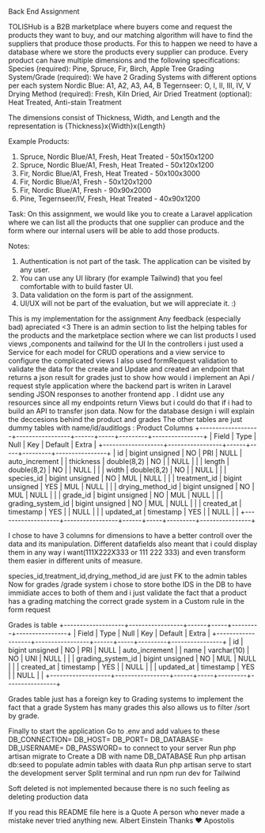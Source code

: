 Back End Assignment

TOLISHub is a B2B marketplace where buyers come and request the products they
want to buy, and our matching algorithm will have to find the suppliers that produce
those products. For this to happen we need to have a database where we store the
products every supplier can produce.
Every product can have multiple dimensions and the following specifications:
Species (required): Pine, Spruce, Fir, Birch, Apple Tree
Grading System/Grade (required): We have 2 Grading Systems with different
options per each system
Nordic Blue: A1, A2, A3, A4, B
Tegernseer: O, I, II, III, IV, V
Drying Method (required): Fresh, Kiln Dried, Air Dried
Treatment (optional): Heat Treated, Anti-stain Treatment

The dimensions consist of Thickness, Width, and Length and the representation is
{Thickness}x{Width}x{Length}

Example Products:
1. Spruce, Nordic Blue/A1, Fresh, Heat Treated - 50x150x1200
2. Spruce, Nordic Blue/A1, Fresh, Heat Treated - 50x120x1200
3. Fir, Nordic Blue/A1, Fresh, Heat Treated - 50x100x3000
4. Fir, Nordic Blue/A1, Fresh - 50x120x1200
5. Fir, Nordic Blue/A1, Fresh - 90x90x2000
6. Pine, Tegernseer/IV, Fresh, Heat Treated - 40x90x1200

Task:
On this assignment, we would like you to create a Laravel application where we can list
all the products that one supplier can produce and the form where our internal users will
be able to add those products.

Notes:
1. Authentication is not part of the task. The application can be visited by any user.
2. You can use any UI library (for example Tailwind) that you feel comfortable with to
build faster UI.
3. Data validation on the form is part of the assignment.
4. UI/UX will not be part of the evaluation, but we will appreciate it. :)




This is my implementation for the assignment 
Any feedback (especially bad) apreciated <3 
There is an admin section to list the helping tables for the products
and the marketplace section where we can list products 
I used views ,components and tailwind for the UI 
In the controllers i just used a Service for each model for CRUD operations 
and a view service to configure the complicated views
I also used formRequest validation to validate the data for the create and Update 
and created an endpoint that returns a json result for grades 
just to show how would i implement an Api / request style application where the backend part is writen in 
Laravel sending JSON responses to another frontend app .
I didnt use any resources since all my endpoints return Views but i could do that if i had 
to build an API to transfer json data.
Now for the database design i will explain the deccesions behind the product and grades
The other tables are just dummy tables with name/id/auditlogs : 
Product Columns 
+-------------------+-----------------+------+-----+---------+----------------+
| Field             | Type            | Null | Key | Default | Extra          |
+-------------------+-----------------+------+-----+---------+----------------+
| id                | bigint unsigned | NO   | PRI | NULL    | auto_increment |
| thickness         | double(8,2)     | NO   |     | NULL    |                |
| length            | double(8,2)     | NO   |     | NULL    |                |
| width             | double(8,2)     | NO   |     | NULL    |                |
| species_id        | bigint unsigned | NO   | MUL | NULL    |                |
| treatment_id      | bigint unsigned | YES  | MUL | NULL    |                |
| drying_method_id  | bigint unsigned | NO   | MUL | NULL    |                |
| grade_id          | bigint unsigned | NO   | MUL | NULL    |                |
| grading_system_id | bigint unsigned | NO   | MUL | NULL    |                |
| created_at        | timestamp       | YES  |     | NULL    |                |
| updated_at        | timestamp       | YES  |     | NULL    |                |
+-------------------+-----------------+------+-----+---------+----------------+

I chose to have 3 columns for dimensions to have a better controll over the data and its manipulation. 
Different datafields also meant that i could display them in any way i want(111X222X333 or 111 222 333) and even transform them easier in different units of measure.

species_id,treatment_id,drying_method_id are just FK to the admin tables 
 Now for grades /grade system i chose to store bothe IDS in the DB to have immidiate acces to both of them 
 and i just validate the fact that a product has a grading matching the correct grade system in a Custom rule in the form request

Grades is table 
+-------------------+-----------------+------+-----+---------+----------------+
| Field             | Type            | Null | Key | Default | Extra          |
+-------------------+-----------------+------+-----+---------+----------------+
| id                | bigint unsigned | NO   | PRI | NULL    | auto_increment |
| name              | varchar(10)     | NO   | UNI | NULL    |                |
| grading_system_id | bigint unsigned | NO   | MUL | NULL    |                |
| created_at        | timestamp       | YES  |     | NULL    |                |
| updated_at        | timestamp       | YES  |     | NULL    |                |
+-------------------+-----------------+------+-----+---------+----------------+

Grades table just has a foreign key to Grading systems to implement the fact that a grade System has many grades 
this also allows us to filter /sort by grade.

Finally to start the application 
Go to .env and add values to these 
DB_CONNECTION=
DB_HOST=
DB_PORT=
DB_DATABASE=
DB_USERNAME=
DB_PASSWORD=
to connect to your server 
Run php artisan migrate to Create a DB with name DB_DATABASE 
Run php artisan db:seed to populate admin tables with daata
Run php artisan serve to start the development server 
Split terminal and run npm run dev for Tailwind

Soft deleted is not implemented because 
there is no such feeling as deleting production data

If you read this README file
here is a Quote 
A person who never made a mistake never tried anything new.  Albert Einstein
Thanks ❤️ 
Apostolis 